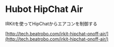 # Hubot HipChat Air
IRKitを使ってHipChatからエアコンを制御する

[http://tech.beatrobo.com/irkit-hipchat-onoff-air/](http://tech.beatrobo.com/irkit-hipchat-onoff-air/)

